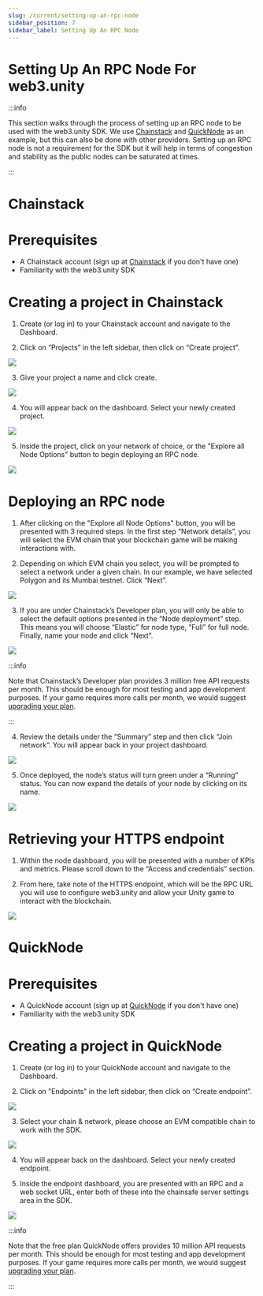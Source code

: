 ```yaml
---
slug: /current/setting-up-an-rpc-node
sidebar_position: 7
sidebar_label: Setting Up An RPC Node
---
```


# Setting Up An RPC Node For web3.unity

:::info

This section walks through the process of setting up an RPC node to be used with the web3.unity SDK. We use [Chainstack](https://console.chainstack.com/user/account/create?utm_campaign=Referrals&utm_source=chainsafe&utm_medium=referrals) and [QuickNode](https://dashboard.quicknode.com/?prompt=signup) as an example, but this can also be done with other providers. Setting up an RPC node is not a requirement for the SDK but it will help in terms of congestion and stability as the public nodes can be saturated at times.

:::

# Chainstack

# Prerequisites

- A Chainstack account (sign up at [Chainstack](https://console.chainstack.com/user/account/create?utm_campaign=Referrals&utm_source=chainsafe&utm_medium=referrals) if you don't have one)
- Familiarity with the web3.unity SDK

# Creating a project in Chainstack

1. Create (or log in) to your Chainstack account and navigate to the Dashboard.

2. Click on “Projects” in the left sidebar, then click on “Create project”.

![](assets/setting-up-an-rpc-node/chainstack-dashboard.png)

3. Give your project a name and click create.

![](assets/setting-up-an-rpc-node/chainstack-create-project-name.png)

4. You will appear back on the dashboard. Select your newly created project.

![](assets/setting-up-an-rpc-node/chainstack-newly-created-project.png)

5. Inside the project, click on your network of choice, or the "Explore all Node Options" button to begin deploying an RPC node.

![](assets/setting-up-an-rpc-node/chainstack-get-started-button.png)

# Deploying an RPC node

1. After clicking on the "Explore all Node Options" button, you will be presented with 3 required steps. In the first step “Network details”, you will select the EVM chain that your blockchain game will be making interactions with.

2. Depending on which EVM chain you select, you will be prompted to select a network under a given chain. In our example, we have selected Polygon and its Mumbai testnet. Click “Next”.

![](assets/setting-up-an-rpc-node/chainstack-selecting-chain-and-network.png)

3. If you are under Chainstack’s Developer plan, you will only be able to select the default options presented in the “Node deployment” step. This means you will choose “Elastic” for node type, “Full” for full node. Finally, name your node and click “Next”.

![](assets/setting-up-an-rpc-node/chainstack-node-deployment.png)

:::info

Note that Chainstack’s Developer plan provides 3 million free API requests per month. This should be enough for most testing and app development purposes. If your game requires more calls per month, we would suggest [upgrading your plan](https://console.chainstack.com/user/account/create?utm_campaign=Referrals&utm_source=chainsafe&utm_medium=referrals).

:::

4. Review the details under the “Summary” step and then click “Join network”.
   You will appear back in your project dashboard.

![](assets/setting-up-an-rpc-node/chainstack-join-network.png)

5. Once deployed, the node’s status will turn green under a “Running” status. You can now expand the details of your node by clicking on its name.

![](assets/setting-up-an-rpc-node/chainstack-node-status.png)

# Retrieving your HTTPS endpoint

1. Within the node dashboard, you will be presented with a number of KPIs and metrics. Please scroll down to the “Access and credentials” section.

2. From here, take note of the HTTPS endpoint, which will be the RPC URL you will use to configure web3.unity and allow your Unity game to interact with the blockchain.

![](assets/setting-up-an-rpc-node/chainstack-https-endpoints.png)

# QuickNode

# Prerequisites

- A QuickNode account (sign up at [QuickNode](https://dashboard.quicknode.com/?prompt=signup) if you don't have one)
- Familiarity with the web3.unity SDK

# Creating a project in QuickNode

1. Create (or log in) to your QuickNode account and navigate to the Dashboard.

2. Click on "Endpoints" in the left sidebar, then click on “Create endpoint”.

![](assets/setting-up-an-rpc-node/quicknode-dash.png)

3. Select your chain & network, please choose an EVM compatible chain to work with the SDK.

![](assets/setting-up-an-rpc-node/quicknode-select-chain.png)

4. You will appear back on the dashboard. Select your newly created endpoint.

5. Inside the endpoint dashboard, you are presented with an RPC and a web socket URL, enter both of these into the chainsafe server settings area in the SDK.

![](assets/setting-up-an-rpc-node/quicknode-endpoints.png)

:::info

Note that the free plan QuickNode offers provides 10 million API requests per month. This should be enough for most testing and app development purposes. If your game requires more calls per month, we would suggest [upgrading your plan](https://dashboard.quicknode.com/select-plan).

:::